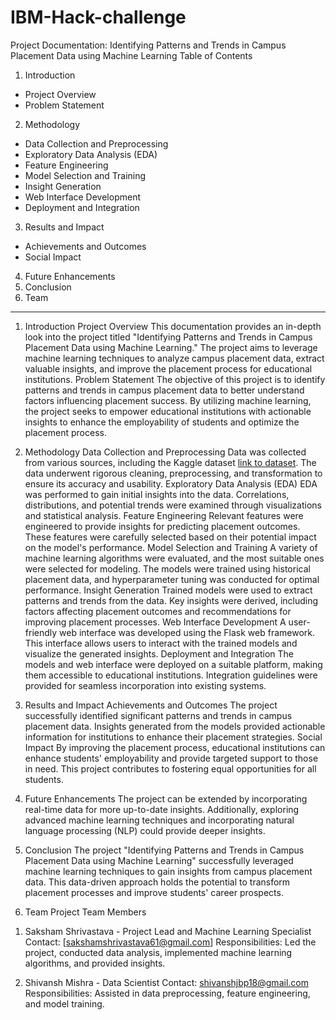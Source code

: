# IBM-Hack-challenge

Project Documentation:
Identifying Patterns and Trends in Campus 
Placement Data using Machine Learning
Table of Contents
1. Introduction
 - Project Overview
 - Problem Statement
2. Methodology
 - Data Collection and Preprocessing
 - Exploratory Data Analysis (EDA)
 - Feature Engineering
 - Model Selection and Training
 - Insight Generation
 - Web Interface Development
 - Deployment and Integration
3. Results and Impact
 - Achievements and Outcomes
 - Social Impact
4. Future Enhancements
5. Conclusion
6. Team
---
1. Introduction
Project Overview
This documentation provides an in-depth look into the project titled "Identifying Patterns and Trends 
in Campus Placement Data using Machine Learning." The project aims to leverage machine learning 
techniques to analyze campus placement data, extract valuable insights, and improve the placement 
process for educational institutions.
Problem Statement
The objective of this project is to identify patterns and trends in campus placement data to better 
understand factors influencing placement success. By utilizing machine learning, the project seeks to 
empower educational institutions with actionable insights to enhance the employability of students 
and optimize the placement process.

3. Methodology
Data Collection and Preprocessing
Data was collected from various sources, including the Kaggle dataset [link to 
dataset](https://www.kaggle.com/datasets/tejashvi14/engineering-placements-prediction). The data 
underwent rigorous cleaning, preprocessing, and transformation to ensure its accuracy and usability.
Exploratory Data Analysis (EDA)
EDA was performed to gain initial insights into the data. Correlations, distributions, and potential 
trends were examined through visualizations and statistical analysis.
Feature Engineering
Relevant features were engineered to provide insights for predicting placement outcomes. These 
features were carefully selected based on their potential impact on the model's performance.
Model Selection and Training
A variety of machine learning algorithms were evaluated, and the most suitable ones were selected 
for modeling. The models were trained using historical placement data, and hyperparameter tuning 
was conducted for optimal performance.
Insight Generation
Trained models were used to extract patterns and trends from the data. Key insights were derived, 
including factors affecting placement outcomes and recommendations for improving placement 
processes.
Web Interface Development
A user-friendly web interface was developed using the Flask web framework. This interface allows 
users to interact with the trained models and visualize the generated insights.
Deployment and Integration
The models and web interface were deployed on a suitable platform, making them accessible to 
educational institutions. Integration guidelines were provided for seamless incorporation into 
existing systems. 

4. Results and Impact
Achievements and Outcomes
The project successfully identified significant patterns and trends in campus placement data. Insights 
generated from the models provided actionable information for institutions to enhance their 
placement strategies.
Social Impact
By improving the placement process, educational institutions can enhance students' employability 
and provide targeted support to those in need. This project contributes to fostering equal 
opportunities for all students.

5. Future Enhancements
The project can be extended by incorporating real-time data for more up-to-date insights. 
Additionally, exploring advanced machine learning techniques and incorporating natural language 
processing (NLP) could provide deeper insights.

6. Conclusion
The project "Identifying Patterns and Trends in Campus Placement Data using Machine Learning" 
successfully leveraged machine learning techniques to gain insights from campus placement data. 
This data-driven approach holds the potential to transform placement processes and improve 
students' career prospects.

7. Team
Project Team Members
1) Saksham Shrivastava - Project Lead and Machine Learning Specialist
Contact: [sakshamshrivastava61@gmail.com]
Responsibilities: Led the project, conducted data analysis, implemented machine learning 
algorithms, and provided insights.

2) Shivansh Mishra - Data Scientist
Contact: shivanshjbp18@gmail.com
Responsibilities: Assisted in data preprocessing, feature engineering, and model training.
